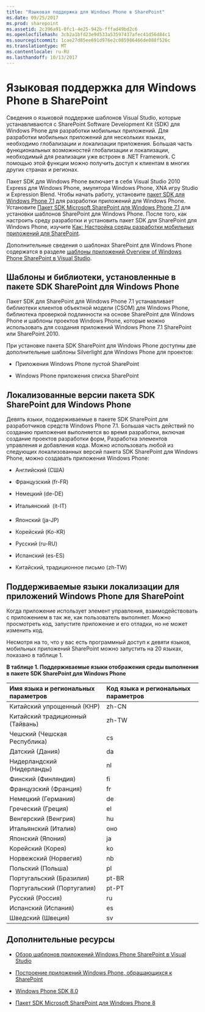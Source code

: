 ```yaml
---
title: "Языковая поддержка для Windows Phone в SharePoint"
ms.date: 09/25/2017
ms.prod: sharepoint
ms.assetid: 2c396a91-0fc1-4e25-942b-fffad49bd2c6
ms.openlocfilehash: 3cb2a1bfd23e9d533a53597437afec41d56d84c1
ms.sourcegitcommit: 1cae27d85ee691d976e2c085986466de088f526c
ms.translationtype: MT
ms.contentlocale: ru-RU
ms.lasthandoff: 10/13/2017
---
```

# <a name="language-support-for-windows-phone-in-sharepoint"></a>Языковая поддержка для Windows Phone в SharePoint
Сведения о языковой поддержке шаблонов Visual Studio, которые устанавливаются с SharePoint Software Development Kit (SDK) для Windows Phone для разработки мобильных приложений. Для разработки мобильных приложений для нескольких языках, необходимо глобализации и локализации приложения. Большая часть функциональных возможностей глобализации и локализации, необходимый для реализации уже встроен в .NET Framework. С помощью этой функции можно получить доступ к клиентам в многих других странах и регионах.
  
    
    

Пакет SDK для Windows Phone включает в себя Visual Studio 2010 Express для Windows Phone, эмулятора Windows Phone, XNA игру Studio и Expression Blend. Чтобы начать работу, установите  [пакет SDK для Windows Phone 7.1](http://www.microsoft.com/en-us/download/details.aspx?id=27570) для разработки приложений для Windows Phone. Установите [Пакет SDK Microsoft SharePoint для Windows Phone 7.1](http://www.microsoft.com/en-us/download/details.aspx?id=30476) для установки шаблонов SharePoint для Windows Phone. После того, как настроить среду разработки и установить пакет SDK для SharePoint для Windows Phone, изучите  [Как: Настройка среды разработки мобильных приложений для SharePoint](how-to-set-up-an-environment-for-developing-mobile-apps-for-sharepoint.md).
  
    
    

Дополнительные сведения о шаблонах SharePoint для Windows Phone содержатся в разделе [шаблоны приложений Overview of Windows Phone SharePoint в Visual Studio](overview-of-windows-phone-sharepoint-application-templates-in-visual-studio.md).
## <a name="templates-and-libraries-installed-by-the-sharepoint-sdk-for-windows-phone"></a>Шаблоны и библиотеки, установленные в пакете SDK SharePoint для Windows Phone
<a name="LanguageSupportForWindowsPhoneForSharePoint2013_TemplatesInstalledBySharePointSDKForWindowsPhone"> </a>

Пакет SDK для SharePoint для Windows Phone 7.1 устанавливает библиотеки клиентов объектной модели (CSOM) для Windows Phone, библиотека проверкой подлинности на основе SharePoint для Windows Phone и шаблоны проектов Windows Phone, которые можно использовать для создания приложений Windows Phone 7.1 SharePoint или SharePoint 2010.
  
    
    
При установке пакета SDK SharePoint для Windows Phone доступны две дополнительные шаблоны Silverlight для Windows Phone для проектов:
  
    
    

- Приложения Windows Phone пустой SharePoint
    
  
- Windows Phone приложения списка SharePoint
    
  

## <a name="localized-versions-of-the-sharepoint-sdk-for-windows-phone"></a>Локализованные версии пакета SDK SharePoint для Windows Phone
<a name="LanguageSupportForWindowsPhoneForSharePoint2013_LocalizedVersionsOfSharePointSDKForWindowsPhone"> </a>

Девять языки, поддерживаемые в пакете SDK SharePoint для разработчиков средств Windows Phone 7.1. Большая часть действий по созданию приложения выполняется во время разработки, включая создание проектов разработки форм, Разработка элементов управления и добавления кода. Можно использовать любой из следующих локализованных версий пакета SDK SharePoint для Windows Phone, можно создавать приложения Windows Phone:
  
    
    

- Английский (США)
    
  
- Французский (fr-FR)
    
  
- Немецкий (de-DE)
    
  
- Итальянский  (it-IT)
    
  
- Японский (ja-JP)
    
  
- Корейский (Ko-KR)
    
  
- Русский (ru-RU)
    
  
- Испанский (es-ES)
    
  
- Китайский, традиционное письмо (zh-TW)
    
  

## <a name="supported-localized-languages-for-sharepoint-windows-phone-applications"></a>Поддерживаемые языки локализации для приложений Windows Phone для SharePoint
<a name="bk_supplocallangs"> </a>

Когда приложение использует элемент управления, взаимодействовать с приложением в так же, как пользователь выполняет. Можно просмотреть код, запустите приложение и его отладки, но не может изменить код.
  
    
    
Несмотря на то, что у вас есть программный доступ к девяти языков, мобильных приложений SharePoint можно запустить на 20 языках, показано в таблице 1.
  
    
    

**В таблице 1. Поддерживаемые языки отображения среды выполнения в пакете SDK SharePoint для Windows Phone**


|**Имя языка и региональных параметров**|**Код языка и региональных параметров**|
|:-----|:-----|
|Китайский упрощенный (КНР)  <br/> |zh-CN  <br/> |
|Китайский традиционный (Тайвань)  <br/> |zh-TW  <br/> |
|Чешский (Чешская Республика)  <br/> |cs  <br/> |
|Датский (Дания)  <br/> |da  <br/> |
|Нидерландский (Нидерланды)  <br/> |nl  <br/> |
|Финский (Финляндия)  <br/> |fi  <br/> |
|Французский (Франция)  <br/> |fr  <br/> |
|Немецкий (Германия)  <br/> |de  <br/> |
|Греческий (Греция)  <br/> |el  <br/> |
|Венгерский (Венгрия)  <br/> |hu  <br/> |
|Итальянский (Италия)  <br/> |оно  <br/> |
|Японский (Япония)  <br/> |ja  <br/> |
|Корейский (Корея)  <br/> |ko  <br/> |
|Норвежский (Норвегия)  <br/> |nb  <br/> |
|Польский (Польша)  <br/> |pl  <br/> |
|Португальский (Бразилия)  <br/> |pt-BR  <br/> |
|Португальский (Португалия)  <br/> |pt-PT  <br/> |
|Русский (Россия)  <br/> |ru  <br/> |
|Испанский (Испания)  <br/> |es  <br/> |
|Шведский (Швеция)  <br/> |sv  <br/> |
   

## <a name="additional-resources"></a>Дополнительные ресурсы
<a name="bk_addresources"> </a>


-  [Обзор шаблонов приложений Windows Phone SharePoint в Visual Studio](overview-of-windows-phone-sharepoint-application-templates-in-visual-studio.md)
    
  
-  [Построение приложений Windows Phone, обращающихся к SharePoint](build-windows-phone-apps-that-access-sharepoint.md)
    
  
-  [Windows Phone SDK 8.0](http://www.microsoft.com/en-us/download/details.aspx?id=35471)
    
  
-  [Пакет SDK Microsoft SharePoint для Windows Phone 8](http://www.microsoft.com/en-us/download/details.aspx?id=36818)
    
  

  
    
    

